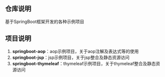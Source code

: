 ## 仓库说明
基于SpringBoot框架开发的各种示例项目

## 项目说明
1. **springboot-aop**：aop示例项目，关于aop注解及表达式等的使用
2. **springboot-jsp**：jsp示例项目，关于jsp整合及静态资源访问
3. **springboot-thymeleaf**：thymeleaf示例项目，关于thymeleaf整合及静态资源访问
